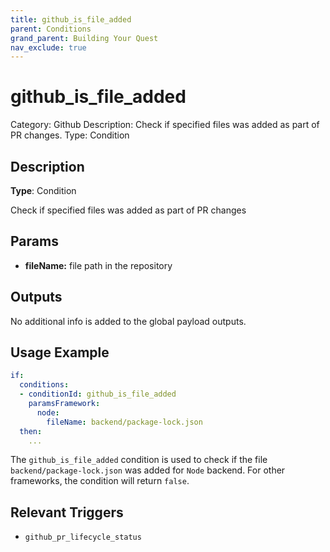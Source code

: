 ```yaml
---
title: github_is_file_added
parent: Conditions
grand_parent: Building Your Quest
nav_exclude: true
---
```


# github_is_file_added

Category: Github
Description: Check if specified files was added as part of PR changes.
Type: Condition

## Description

**Type**: Condition

Check if specified files was added as part of PR changes

## Params

- **fileName:** file path in the repository

## Outputs

No additional info is added to the global payload outputs.

## Usage Example

```yaml
if:
  conditions:
  - conditionId: github_is_file_added
    paramsFramework:
      node:
        fileName: backend/package-lock.json
  then:
    ...
```

The `github_is_file_added` condition is used to check if the file `backend/package-lock.json` was added for `Node` backend. For other frameworks, the condition will return `false`.

## Relevant Triggers

- `github_pr_lifecycle_status`
